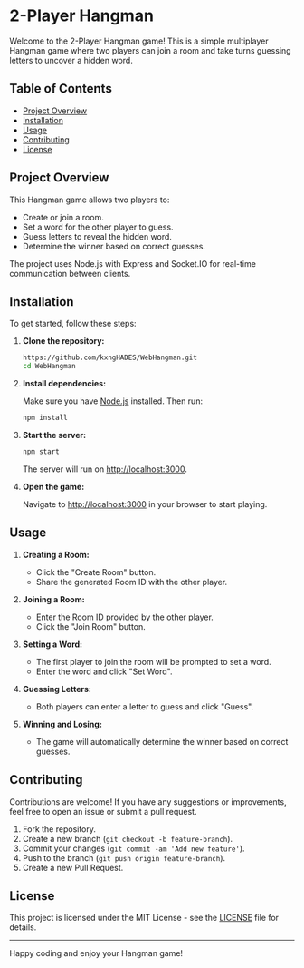 # 2-Player Hangman

Welcome to the 2-Player Hangman game! This is a simple multiplayer Hangman game where two players can join a room and take turns guessing letters to uncover a hidden word.

## Table of Contents

- [Project Overview](#project-overview)
- [Installation](#installation)
- [Usage](#usage)
- [Contributing](#contributing)
- [License](#license)

## Project Overview

This Hangman game allows two players to:
- Create or join a room.
- Set a word for the other player to guess.
- Guess letters to reveal the hidden word.
- Determine the winner based on correct guesses.

The project uses Node.js with Express and Socket.IO for real-time communication between clients.

## Installation

To get started, follow these steps:

1. **Clone the repository:**

    ```bash
    https://github.com/kxngHADES/WebHangman.git
    cd WebHangman
    ```

2. **Install dependencies:**

    Make sure you have [Node.js](https://nodejs.org/) installed. Then run:

    ```bash
    npm install
    ```

3. **Start the server:**

    ```bash
    npm start
    ```

    The server will run on [http://localhost:3000](http://localhost:3000).

4. **Open the game:**

    Navigate to [http://localhost:3000](http://localhost:3000) in your browser to start playing.

## Usage

1. **Creating a Room:**
   - Click the "Create Room" button.
   - Share the generated Room ID with the other player.

2. **Joining a Room:**
   - Enter the Room ID provided by the other player.
   - Click the "Join Room" button.

3. **Setting a Word:**
   - The first player to join the room will be prompted to set a word.
   - Enter the word and click "Set Word".

4. **Guessing Letters:**
   - Both players can enter a letter to guess and click "Guess".

5. **Winning and Losing:**
   - The game will automatically determine the winner based on correct guesses.

## Contributing

Contributions are welcome! If you have any suggestions or improvements, feel free to open an issue or submit a pull request.

1. Fork the repository.
2. Create a new branch (`git checkout -b feature-branch`).
3. Commit your changes (`git commit -am 'Add new feature'`).
4. Push to the branch (`git push origin feature-branch`).
5. Create a new Pull Request.

## License

This project is licensed under the MIT License - see the [LICENSE](LICENSE) file for details.

---

Happy coding and enjoy your Hangman game!
